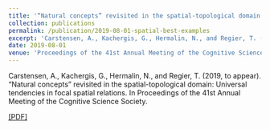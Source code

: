 ```yaml
---
title: '“Natural concepts” revisited in the spatial-topological domain: Universal tendencies in focal spatial relations'
collection: publications
permalink: /publication/2019-08-01-spatial-best-examples
excerpt: 'Carstensen, A., Kachergis, G., Hermalin, N., and Regier, T. (2019, to appear). “Natural concepts” revisited in the spatial-topological domain: Universal tendencies in focal spatial relations. In Proceedings of the 41st Annual Meeting of the Cognitive Science Society. [[PDF]](http://abcarstensen.github.io/files/Carstensen-et-al_2019_spatial-best-examples.pdf)'
date: 2019-08-01
venue: 'Proceedings of the 41st Annual Meeting of the Cognitive Science Society'
---
```

Carstensen, A., Kachergis, G., Hermalin, N., and Regier, T. (2019, to appear). “Natural concepts” revisited in the spatial-topological domain: Universal tendencies in focal spatial relations. In Proceedings of the 41st Annual Meeting of the Cognitive Science Society. 

[[PDF]](http://abcarstensen.github.io/files/Carstensen-et-al_2019_spatial-best-examples.pdf)